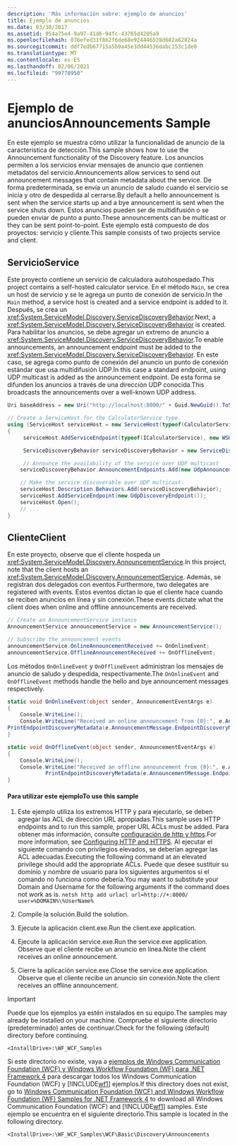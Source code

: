 ```yaml
---
description: 'Más información sobre: ejemplo de anuncios'
title: Ejemplo de anuncios
ms.date: 03/30/2017
ms.assetid: 954a75e4-9a97-41d6-94fc-43765d4205a9
ms.openlocfilehash: 076efed31f862f6de68e924446528d682a62824a
ms.sourcegitcommit: ddf7edb67715a5b9a45e3dd44536dabc153c1de0
ms.translationtype: MT
ms.contentlocale: es-ES
ms.lasthandoff: 02/06/2021
ms.locfileid: "99778950"
---
```

# <a name="announcements-sample"></a><span data-ttu-id="93bf1-103">Ejemplo de anuncios</span><span class="sxs-lookup"><span data-stu-id="93bf1-103">Announcements Sample</span></span>

<span data-ttu-id="93bf1-104">En este ejemplo se muestra cómo utilizar la funcionalidad de anuncio de la característica de detección.</span><span class="sxs-lookup"><span data-stu-id="93bf1-104">This sample shows how to use the Announcement functionality of the Discovery feature.</span></span> <span data-ttu-id="93bf1-105">Los anuncios permiten a los servicios enviar mensajes de anuncio que contienen metadatos del servicio.</span><span class="sxs-lookup"><span data-stu-id="93bf1-105">Announcements allow services to send out announcement messages that contain metadata about the service.</span></span> <span data-ttu-id="93bf1-106">De forma predeterminada, se envía un anuncio de saludo cuando el servicio se inicia y otro de despedida al cerrarse.</span><span class="sxs-lookup"><span data-stu-id="93bf1-106">By default a hello announcement is sent when the service starts up and a bye announcement is sent when the service shuts down.</span></span> <span data-ttu-id="93bf1-107">Estos anuncios pueden ser de multidifusión o se pueden enviar de punto a punto.</span><span class="sxs-lookup"><span data-stu-id="93bf1-107">These announcements can be multicast or they can be sent point-to-point.</span></span> <span data-ttu-id="93bf1-108">Este ejemplo está compuesto de dos proyectos: servicio y cliente.</span><span class="sxs-lookup"><span data-stu-id="93bf1-108">This sample consists of two projects service and client.</span></span>

## <a name="service"></a><span data-ttu-id="93bf1-109">Servicio</span><span class="sxs-lookup"><span data-stu-id="93bf1-109">Service</span></span>

<span data-ttu-id="93bf1-110">Este proyecto contiene un servicio de calculadora autohospedado.</span><span class="sxs-lookup"><span data-stu-id="93bf1-110">This project contains a self-hosted calculator service.</span></span> <span data-ttu-id="93bf1-111">En el método `Main`, se crea un host de servicio y se le agrega un punto de conexión de servicio.</span><span class="sxs-lookup"><span data-stu-id="93bf1-111">In the `Main` method, a service host is created and a service endpoint is added to it.</span></span> <span data-ttu-id="93bf1-112">Después, se crea un <xref:System.ServiceModel.Discovery.ServiceDiscoveryBehavior>.</span><span class="sxs-lookup"><span data-stu-id="93bf1-112">Next, a <xref:System.ServiceModel.Discovery.ServiceDiscoveryBehavior> is created.</span></span> <span data-ttu-id="93bf1-113">Para habilitar los anuncios, se debe agregar un extremo de anuncio a <xref:System.ServiceModel.Discovery.ServiceDiscoveryBehavior>.</span><span class="sxs-lookup"><span data-stu-id="93bf1-113">To enable announcements, an announcement endpoint must be added to the <xref:System.ServiceModel.Discovery.ServiceDiscoveryBehavior>.</span></span> <span data-ttu-id="93bf1-114">En este caso, se agrega como punto de conexión del anuncio un punto de conexión estándar que usa multidifusión UDP.</span><span class="sxs-lookup"><span data-stu-id="93bf1-114">In this case a standard endpoint, using UDP multicast is added as the announcement endpoint.</span></span> <span data-ttu-id="93bf1-115">De esta forma se difunden los anuncios a través de una dirección UDP conocida.</span><span class="sxs-lookup"><span data-stu-id="93bf1-115">This broadcasts the announcements over a well-known UDP address.</span></span>

```csharp
Uri baseAddress = new Uri("http://localhost:8000/" + Guid.NewGuid().ToString());

// Create a ServiceHost for the CalculatorService type.
using (ServiceHost serviceHost = new ServiceHost(typeof(CalculatorService), baseAddress))
{
     serviceHost.AddServiceEndpoint(typeof(ICalculatorService), new WSHttpBinding(), String.Empty);

     ServiceDiscoveryBehavior serviceDiscoveryBehavior = new ServiceDiscoveryBehavior();

     // Announce the availability of the service over UDP multicast
    serviceDiscoveryBehavior.AnnouncementEndpoints.Add(new UdpAnnouncementEndpoint());

    // Make the service discoverable over UDP multicast.
    serviceHost.Description.Behaviors.Add(serviceDiscoveryBehavior);
    serviceHost.AddServiceEndpoint(new UdpDiscoveryEndpoint());
    serviceHost.Open();
    // ...
}
```

## <a name="client"></a><span data-ttu-id="93bf1-116">Cliente</span><span class="sxs-lookup"><span data-stu-id="93bf1-116">Client</span></span>

<span data-ttu-id="93bf1-117">En este proyecto, observe que el cliente hospeda un <xref:System.ServiceModel.Discovery.AnnouncementService>.</span><span class="sxs-lookup"><span data-stu-id="93bf1-117">In this project, note that the client hosts an <xref:System.ServiceModel.Discovery.AnnouncementService>.</span></span> <span data-ttu-id="93bf1-118">Además, se registran dos delegados con eventos.</span><span class="sxs-lookup"><span data-stu-id="93bf1-118">Furthermore, two delegates are registered with events.</span></span> <span data-ttu-id="93bf1-119">Estos eventos dictan lo que el cliente hace cuando se reciben anuncios en línea y sin conexión.</span><span class="sxs-lookup"><span data-stu-id="93bf1-119">These events dictate what the client does when online and offline announcements are received.</span></span>

```csharp
// Create an AnnouncementService instance
AnnouncementService announcementService = new AnnouncementService();

// Subscribe the announcement events
announcementService.OnlineAnnouncementReceived += OnOnlineEvent;
announcementService.OfflineAnnouncementReceived += OnOfflineEvent;
```

<span data-ttu-id="93bf1-120">Los métodos `OnOnlineEvent` y `OnOfflineEvent` administran los mensajes de anuncio de saludo y despedida, respectivamente.</span><span class="sxs-lookup"><span data-stu-id="93bf1-120">The `OnOnlineEvent` and `OnOfflineEvent` methods handle the hello and bye announcement messages respectively.</span></span>

```csharp
static void OnOnlineEvent(object sender, AnnouncementEventArgs e)
{
    Console.WriteLine();
    Console.WriteLine("Received an online announcement from {0}:", e.AnnouncementMessage.EndpointDiscoveryMetadata.Address);
PrintEndpointDiscoveryMetadata(e.AnnouncementMessage.EndpointDiscoveryMetadata);
}

static void OnOfflineEvent(object sender, AnnouncementEventArgs e)
{
    Console.WriteLine();
    Console.WriteLine("Received an offline announcement from {0}:", e.AnnouncementMessage.EndpointDiscoveryMetadata.Address);
            PrintEndpointDiscoveryMetadata(e.AnnouncementMessage.EndpointDiscoveryMetadata);
}
```

#### <a name="to-use-this-sample"></a><span data-ttu-id="93bf1-121">Para utilizar este ejemplo</span><span class="sxs-lookup"><span data-stu-id="93bf1-121">To use this sample</span></span>

1. <span data-ttu-id="93bf1-122">Este ejemplo utiliza los extremos HTTP y para ejecutarlo, se deben agregar las ACL de dirección URL apropiadas.</span><span class="sxs-lookup"><span data-stu-id="93bf1-122">This sample uses HTTP endpoints and to run this sample, proper URL ACLs must be added.</span></span> <span data-ttu-id="93bf1-123">Para obtener más información, consulte [configuración de http y https](../feature-details/configuring-http-and-https.md).</span><span class="sxs-lookup"><span data-stu-id="93bf1-123">For more information, see [Configuring HTTP and HTTPS](../feature-details/configuring-http-and-https.md).</span></span> <span data-ttu-id="93bf1-124">Al ejecutar el siguiente comando con privilegios elevados, se deberían agregar las ACL adecuadas.</span><span class="sxs-lookup"><span data-stu-id="93bf1-124">Executing the following command at an elevated privilege should add the appropriate ACLs.</span></span> <span data-ttu-id="93bf1-125">Puede que desee sustituir su dominio y nombre de usuario para los siguientes argumentos si el comando no funciona como debería.</span><span class="sxs-lookup"><span data-stu-id="93bf1-125">You may want to substitute your Domain and Username for the following arguments if the command does not work as is.</span></span> `netsh http add urlacl url=http://+:8000/ user=%DOMAIN%\%UserName%`

2. <span data-ttu-id="93bf1-126">Compile la solución.</span><span class="sxs-lookup"><span data-stu-id="93bf1-126">Build the solution.</span></span>

3. <span data-ttu-id="93bf1-127">Ejecute la aplicación client.exe.</span><span class="sxs-lookup"><span data-stu-id="93bf1-127">Run the client.exe application.</span></span>

4. <span data-ttu-id="93bf1-128">Ejecute la aplicación service.exe.</span><span class="sxs-lookup"><span data-stu-id="93bf1-128">Run the service.exe application.</span></span> <span data-ttu-id="93bf1-129">Observe que el cliente recibe un anuncio en línea.</span><span class="sxs-lookup"><span data-stu-id="93bf1-129">Note the client receives an online announcement.</span></span>

5. <span data-ttu-id="93bf1-130">Cierre la aplicación service.exe.</span><span class="sxs-lookup"><span data-stu-id="93bf1-130">Close the service.exe application.</span></span> <span data-ttu-id="93bf1-131">Observe que el cliente recibe un anuncio sin conexión.</span><span class="sxs-lookup"><span data-stu-id="93bf1-131">Note the client receives an offline announcement.</span></span>

> [!IMPORTANT]
> <span data-ttu-id="93bf1-132">Puede que los ejemplos ya estén instalados en su equipo.</span><span class="sxs-lookup"><span data-stu-id="93bf1-132">The samples may already be installed on your machine.</span></span> <span data-ttu-id="93bf1-133">Compruebe el siguiente directorio (predeterminado) antes de continuar.</span><span class="sxs-lookup"><span data-stu-id="93bf1-133">Check for the following (default) directory before continuing.</span></span>
>
> `<InstallDrive>:\WF_WCF_Samples`
>
> <span data-ttu-id="93bf1-134">Si este directorio no existe, vaya a [ejemplos de Windows Communication Foundation (WCF) y Windows Workflow Foundation (WF) para .NET Framework 4](https://www.microsoft.com/download/details.aspx?id=21459) para descargar todos los Windows Communication Foundation (WCF) y [!INCLUDE[wf1](../../../../includes/wf1-md.md)] ejemplos.</span><span class="sxs-lookup"><span data-stu-id="93bf1-134">If this directory does not exist, go to [Windows Communication Foundation (WCF) and Windows Workflow Foundation (WF) Samples for .NET Framework 4](https://www.microsoft.com/download/details.aspx?id=21459) to download all Windows Communication Foundation (WCF) and [!INCLUDE[wf1](../../../../includes/wf1-md.md)] samples.</span></span> <span data-ttu-id="93bf1-135">Este ejemplo se encuentra en el siguiente directorio.</span><span class="sxs-lookup"><span data-stu-id="93bf1-135">This sample is located in the following directory.</span></span>
>
> `<InstallDrive>:\WF_WCF_Samples\WCF\Basic\Discovery\Announcements`
